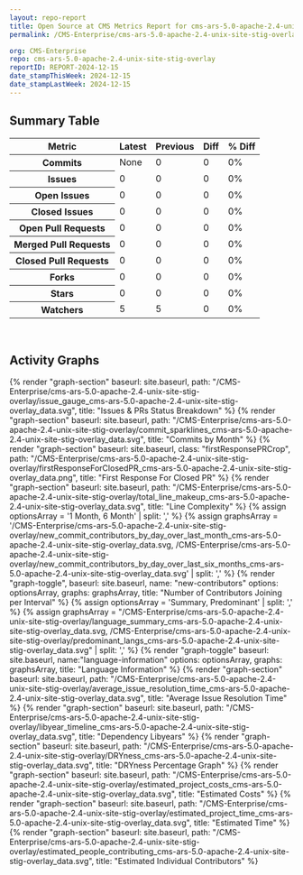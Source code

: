 ```yaml
---
layout: repo-report
title: Open Source at CMS Metrics Report for cms-ars-5.0-apache-2.4-unix-site-stig-overlay | REPORT-2024-12-15
permalink: /CMS-Enterprise/cms-ars-5.0-apache-2.4-unix-site-stig-overlay/

org: CMS-Enterprise
repo: cms-ars-5.0-apache-2.4-unix-site-stig-overlay
reportID: REPORT-2024-12-15
date_stampThisWeek: 2024-12-15
date_stampLastWeek: 2024-12-15
---
```

<div class="summary-table">
  <table class="usa-table usa-table--borderless">
    <h2> Summary Table </h2>
    <thead>
      <tr>
        <th scope="col">Metric</th>
        <th scope="col">Latest</th>
        <th scope="col">Previous</th>
        <th scope="col">Diff</th>
        <th scope="col">% Diff</th>
      </tr>
    </thead>
    <tbody>
      <tr>
        <th scope="row">Commits</th>
        <td>None</td>
        <td>0</td>
        <td style="" >0</td>
        <td style="" >0%</td>
      </tr>
      <tr>
        <th scope="row">Issues</th>
        <td>0</td>
        <td>0</td>
        <td style="" >0</td>
        <td style="" >0%</td>
      </tr>
      <tr>
        <th scope="row">Open Issues</th>
        <td>0</td>
        <td>0</td>
        <td style="" >0</td>
        <td style="" >0%</td>
      </tr>
      <tr>
        <th scope="row">Closed Issues</th>
        <td>0</td>
        <td>0</td>
        <td style="" >0</td>
        <td style="" >0%</td>
      </tr>
      <tr>
        <th scope="row">Open Pull Requests</th>
        <td>0</td>
        <td>0</td>
        <td style="" >0</td>
        <td style="" >0%</td>
      </tr>
      <tr>
        <th scope="row">Merged Pull Requests</th>
        <td>0</td>
        <td>0</td>
        <td style="" >0</td>
        <td style="" >0%</td>
      </tr>
      <tr>
        <th scope="row">Closed Pull Requests</th>
        <td>0</td>
        <td>0</td>
        <td style="" >0</td>
        <td style="" >0%</td>
      </tr>
      <tr>
        <th scope="row">Forks</th>
        <td>0</td>
        <td>0</td>
        <td style="" >0</td>
        <td style="" >0%</td>
      </tr>
      <tr>
        <th scope="row">Stars</th>
        <td>0</td>
        <td>0</td>
        <td style="" >0</td>
        <td style="" >0%</td>
      </tr>
      <tr>
        <th scope="row">Watchers</th>
        <td>5</td>
        <td>5</td>
        <td style="" >0</td>
        <td style="" >0%</td>
      </tr>
    </tbody>
  </table>
</div>
<div class="graph-container">
  <br>
  <h2>Activity Graphs</h2>
  <div class="all-graphs">
    <!--- Issues/PRs Status Breakdown Graph -->
    {% render "graph-section"  baseurl: site.baseurl, path: "/CMS-Enterprise/cms-ars-5.0-apache-2.4-unix-site-stig-overlay/issue_gauge_cms-ars-5.0-apache-2.4-unix-site-stig-overlay_data.svg", title: "Issues & PRs Status Breakdown" %}
    <!--- Contributor Activity Line Graph -->
    {% render "graph-section" baseurl: site.baseurl, path: "/CMS-Enterprise/cms-ars-5.0-apache-2.4-unix-site-stig-overlay/commit_sparklines_cms-ars-5.0-apache-2.4-unix-site-stig-overlay_data.svg", title: "Commits by Month" %}
    <!--- First Response For Closed PR Scatterplot -->
    {% render "graph-section" baseurl: site.baseurl, class: "firstResponsePRCrop", path: "/CMS-Enterprise/cms-ars-5.0-apache-2.4-unix-site-stig-overlay/firstResponseForClosedPR_cms-ars-5.0-apache-2.4-unix-site-stig-overlay_data.png", title: "First Response For Closed PR" %}
    <!--- Line Complexity Graphs -->
    {% render "graph-section" baseurl: site.baseurl, path: "/CMS-Enterprise/cms-ars-5.0-apache-2.4-unix-site-stig-overlay/total_line_makeup_cms-ars-5.0-apache-2.4-unix-site-stig-overlay_data.svg", title: "Line Complexity" %}
    <!--- New Commit Contributors by Day over Last Month and Last 6 Months -->
      {% assign optionsArray = '1 Month, 6 Month' | split: ',' %}
      {% assign graphsArray = '/CMS-Enterprise/cms-ars-5.0-apache-2.4-unix-site-stig-overlay/new_commit_contributors_by_day_over_last_month_cms-ars-5.0-apache-2.4-unix-site-stig-overlay_data.svg, /CMS-Enterprise/cms-ars-5.0-apache-2.4-unix-site-stig-overlay/new_commit_contributors_by_day_over_last_six_months_cms-ars-5.0-apache-2.4-unix-site-stig-overlay_data.svg' | split: ',' %}
      {% render "graph-toggle", baseurl: site.baseurl, name: "new-contributors" options: optionsArray, graphs: graphsArray, title: "Number of Contributors Joining per Interval" %}
    <!-- Languages Graphs - Summary + Predominant -->
    {% assign optionsArray = 'Summary, Predominant' | split: ',' %}
    {% assign graphsArray = "/CMS-Enterprise/cms-ars-5.0-apache-2.4-unix-site-stig-overlay/language_summary_cms-ars-5.0-apache-2.4-unix-site-stig-overlay_data.svg, /CMS-Enterprise/cms-ars-5.0-apache-2.4-unix-site-stig-overlay/predominant_langs_cms-ars-5.0-apache-2.4-unix-site-stig-overlay_data.svg" | split: ',' %}
    {% render "graph-toggle" baseurl: site.baseurl, name:"language-information" options: optionsArray, graphs: graphsArray, title: "Language Information" %}
    <!-- Average Issue Resolution Time -->
    {% render "graph-section" baseurl: site.baseurl, path: "/CMS-Enterprise/cms-ars-5.0-apache-2.4-unix-site-stig-overlay/average_issue_resolution_time_cms-ars-5.0-apache-2.4-unix-site-stig-overlay_data.svg", title: "Average Issue Resolution Time" %}
    <!-- Libyear Timeline Graph -->
    {% render "graph-section" baseurl: site.baseurl, path: "/CMS-Enterprise/cms-ars-5.0-apache-2.4-unix-site-stig-overlay/libyear_timeline_cms-ars-5.0-apache-2.4-unix-site-stig-overlay_data.svg", title: "Dependency Libyears" %}
    <!-- DRYness Percentages Graph -->
    {% render "graph-section" baseurl: site.baseurl, path: "/CMS-Enterprise/cms-ars-5.0-apache-2.4-unix-site-stig-overlay/DRYness_cms-ars-5.0-apache-2.4-unix-site-stig-overlay_data.svg", title: "DRYness Percentage Graph" %}
    <!-- Cost Estimate Chart -->
    {% render "graph-section" baseurl: site.baseurl, path: "/CMS-Enterprise/cms-ars-5.0-apache-2.4-unix-site-stig-overlay/estimated_project_costs_cms-ars-5.0-apache-2.4-unix-site-stig-overlay_data.svg", title: "Estimated Costs" %}
     <!-- Time Estimate Chart -->
    {% render "graph-section" baseurl: site.baseurl, path: "/CMS-Enterprise/cms-ars-5.0-apache-2.4-unix-site-stig-overlay/estimated_project_time_cms-ars-5.0-apache-2.4-unix-site-stig-overlay_data.svg", title: "Estimated Time" %}
    <!-- Contributor Estimate Chart -->
    {% render "graph-section" baseurl: site.baseurl, path: "/CMS-Enterprise/cms-ars-5.0-apache-2.4-unix-site-stig-overlay/estimated_people_contributing_cms-ars-5.0-apache-2.4-unix-site-stig-overlay_data.svg", title: "Estimated Individual Contributors" %}
</div>